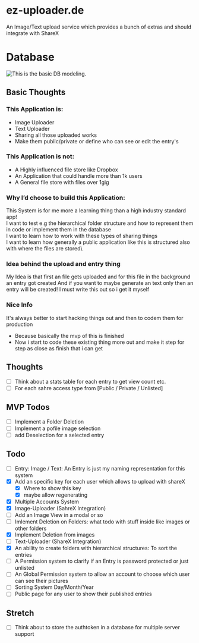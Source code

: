 # ez-uploader.de

An Image/Text upload service which provides a bunch of extras and should integrate with ShareX

# Database

![This is the basic DB modeling.](https://images.jodu555.de/9d891c41c7731b5e06d7575d4f37b503.png 'This is the db model till now.')

## Basic Thoughts

### This Application is:

- Image Uploader
- Text Uploader
- Sharing all those uploaded works
- Make them public/private or define who can see or edit the entry's

### This Application is not:

- A Highly influenced file store like Dropbox
- An Application that could handle more than 1k users
- A General file store with files over 1gig

### Why I’d choose to build this Application:

This System is for me more a learning thing than a high industry standard app!\
I want to test e.g the hierarchical folder structure and how to represent them in code or implement them in the database \
I want to learn how to work with these types of sharing things\
I want to learn how generally a public application like this is structured also with where the files are stored\

### Idea behind the upload and entry thing

My Idea is that first an file gets uploaded and for this file in the background an entry got created
And if you want to maybe generate an text only then an entry will be created! I must write this out so i get it myself

### Nice Info

It's always better to start hacking things out and then to codem them for production

- Because basically the mvp of this is finished
- Now i start to code these existing thing more out and make it step for step as close as finish that i can get

## Thoughts

- [ ] Think about a stats table for each entry to get view count etc.
- [ ] For each sahre access type from [Public / Private / Unlisted]

## MVP Todos

- [ ] Implement a Folder Deletion
- [ ] Implement a pofile image selection
- [ ] add Deselection for a selected entry

## Todo

- [ ] Entry: Image / Text: An Entry is just my naming representation for this system
- [x] Add an specific key for each user which allows to upload with shareX
  - [x] Where to show this key
  - [x] maybe allow regenerating
- [x] Multiple Accounts System
- [x] Image-Uploader (SahreX Integration)
- [ ] Add an Image View in a modal or so
- [ ] Imlement Deletion on Folders: what todo with stuff inside like images or other folders
- [x] Implement Deletion from images
- [ ] Text-Uploader (ShareX Integration)
- [x] An ability to create folders with hierarchical structures: To sort the entries
- [ ] A Permission system to clarify if an Entry is password protected or just unlisted
- [ ] An Global Permission system to allow an account to choose which user can see their pictures
- [ ] Sorting System Day/Month/Year
- [ ] Public page for any user to show their published entries

## Stretch

- [ ] Think about to store the authtoken in a database for multiple server support
